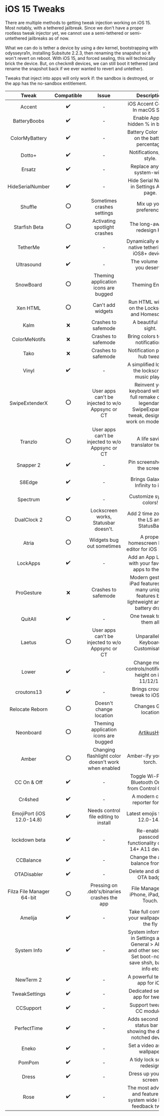 # iOS 15 Tweaks

There are multiple methods to getting tweak injection working on iOS 15. Most notably, with a tethered jailbreak. Since we don't have a proper rootless tweak injector yet, we cannot use a semi-tethered or semi-untethered jailbreaks as of now.

What we can do is tether a device by using a dev kernel, bootstrapping with odysseyra1n, installing Subsitute 2.2.3, then renaming the snapshot so it won't revert on reboot. With iOS 15, and forced sealing, this will technically brick the device. But, on checkm8 devices, we can still boot it tethered (and rename the snapshot back if we ever wanted to revert and untether).

Tweaks that inject into apps will only work if: the sandbox is destroyed, or the app has the no-sandbox entitlement.

|      Tweak   	| Compatible | Issue | Description | Repo |
|:-------------:|:--:|:--:|:--:|:--:|
|    Accent             | ✔️ |  -  | iOS Accent Colours In macOS Style | [BigBoss](http://apt.thebigboss.org/repofiles/cydia)
|BatteryBoobs           | ✔️ |  -  | Enable Apple's hidden % in battery | [Download Deb](https://cdn.discordapp.com/attachments/730448303837151233/754524945983209603/BatteryBoobs.deb)
|ColorMyBattery     	| ✔️ |  -  | Battery Color based on the battery percentage. | [Packix](https://repo.packix.com/) |
|  Dotto+           	| ✔️ |  -  | Notifications, your style. | [Dynastic](https://repo.dynastic.co/)|
|  Ersatz           	| ✔️ |  -  | Replace any text, system-wide! | [Skitty](https://skitty.xyz/repo)|
| HideSerialNumber      | ✔️ |  -  | Hide Serial Number in Settings About page. | [ichitaso](https://ichitaso.com/apt)|
|  Shuffle           	| ⭕ | Sometimes crashes settings | Mix up your preferences | [CreatureCoding](https://creaturecoding.com/repo)|
|  Starfish Beta       	| ⭕ |  Activating spotlight crashes  | The long-awaited redesign HS | [Dynastic](https://repo.dynastic.co/)|
|  TetherMe           	| ✔️ |  -  | Dynamically enables native tethering for iOS8+ devices. | [BigBoss](http://apt.thebigboss.org/repofiles/cydia)|
|  Ultrasound           | ✔️ |  -  | The volume HUD you deserve.| [Dynastic](https://repo.dynastic.co/)|
|  SnowBoard           	| ⭕ | Theming application icons are bugged | Theming Engine | [SparkDev](https://sparkdev.me/)|
|  Xen HTML           	| ⭕ | Can't add widgets | Run HTML widgets on the Lockscreen and Homescreen | [Matchstic](https://xenpublic.incendo.ws/)|
|  Kalm             	| ❌ | Crashes to safemode | A beautiful first sight. | [Chariz](https://repo.chariz.com/)|
| ColorMeNotifs        	| ❌ | Crashes to safemode | Bring colors to your notifications! | [Packix](https://repo.packix.com/) |
|  Tako             	| ❌ | Crashes to safemode | Notification priority hub tweak | [Xyaman Repo](https://repo.xyaman.xyz/)|
|  Vinyl            	| ✔️ |  -  | A simplified look for the lockscreen music player! | [BigBoss](http://apt.thebigboss.org/repofiles/cydia)|
|  SwipeExtenderX      	| ⭕ | User apps can't be injected to w/o Appsync or CT | Reinvent your keyboard with this full remake of the legendary SwipeExpander tweak, designed to work on modern iOS! | [Chariz](https://repo.chariz.com/)|
|  Tranzlo           	| ⭕ | User apps can't be injected to w/o Appsync or CT | A life savior translator tweak. | [MiRO92](https://miro92.com/repo)|
|  Snapper 2           	| ✔️ |  -  | Pin screenshots on the screen. | [Havoc](https://havoc.app/)|
|  S8Edge           	| ✔️ |  -  | Brings Galaxy S8 Infinity to iOS | [Bruno Andrade's Repo](https://brunonfl.github.io/)|
|  Spectrum           	| ✔️ |  -  | Customize system colors! | [Skitty](https://skitty.xyz/repo)|
|  DualClock 2         	| ⭕ | Lockscreen works, Statusbar doesn't. | Add 2 time zones to the LS and StatusBar. | [Ginsu](https://repo.ginsu.dev/)|
|  Atria            	| ⭕ | Widgets bug out sometimes | A proper homescreen layout editor for iOS 13-15 | [Chariz](https://repo.chariz.com/)|
|  LockApps           	| ✔️ |  -  | Add an App Library with your favourite apps to the LS. | [Ginsu](https://repo.ginsu.dev/)|
|  ProGesture          	| ❌ | Crashes to safemode | Modern gestures, iPad features, and many unique features but lightweight and less battery drain. | [Packix](https://repo.packix.com/) |
|  QuitAll           	| ✔️ |  -  | One tweak to quit them all | [Chariz](https://repo.chariz.com/)|
|  Laetus           	| ⭕ | User apps can't be injected to w/o Appsync or CT | Unparalleled Keyboard Customisation | [SparkDev](https://sparkdev.me/)|
|  Lower            	| ✔️ |  -  | Change media controls/notifications height on iOS 11/12/13 | [Packix](https://repo.packix.com/)|
|  croutons13          	| ✔️ |  -  | Brings croutons tweak to iOS 13+ | [Ren](http://repo.lauren.sh/)|
|  Relocate Reborn     	| ⭕ | Doesn't change location | Changes GPS location | none
|  Neonboard           	| ⭕ | Theming application icons are bugged | [ArtikusHG](https://artikushg.github.io/)|
|  Amber            	| ⭕ | Changing flashlight color doesn't work when enabled | Amber-ify your LED torch. | [PoomSmart](https://poomsmart.github.io/repo)|
|  CC On & Off         	| ✔️ |  -  | Toggle Wi-Fi and Bluetooth On/Off from Control Center | [PoomSmart](https://poomsmart.github.io/repo)|
|  Cr4shed          	| ✔️ |  -  | A modern crash reporter for iOS | [Havoc](https://havoc.app/)|
|EmojiPort (iOS 12.0-14.8)| ✔️ |  Needs control file editing to install  | Latest emojis for iOS 12.0-14.8 | [PoomSmart](https://poomsmart.github.io/repo)|
|  lockdown beta       	| ✔️ |  -  | Re-enables passcode functionality on iOS 14+ A11 devices. | [krit's repo](https://repo.krit.me//)|
|  CCBalance          	| ✔️ |  -  | Change the audio balance from CC | [KingPuffdaddi](https://kingpuffdaddi.github.io/)|
|  OTADisabler         	| ✔️ |  -  | Delete and disable OTA badge | [ichitaso](https://ichitaso.com/apt)|
|Filza File Manager 64-bit| ⭕ | Pressing on .deb's/binaries crashes the app | File Manager for iPhone, iPad, iPod Touch. | [TIGI Software](https://tigisoftware.com/cydia)|
|  Amelija          	| ✔️ |  -  | Take full control of your wallpapers on the fly | [Twickd](https://repo.twickd.com/)|
|  System Info         	| ✔️ |  -  | System information in Settings app > General > About, and other sections. Set boot-nonce, save shsh, battery info etc | [ARX9x](https://apt.arx8x.net/)|
|  NewTerm 2          	| ✔️ |  -  | A powerful terminal app for iOS | [Chariz](https://havoc.app/)|
|  TweakSettings      	| ✔️ |  -  | Dedicated settings app for tweaks | [CreatureCoding](https://creaturecoding.com/repo)|
|  CCSupport          	| ✔️ |  -  | Support tweak for CC modules! | [opa224](https://opa334.github.io/)|
|  PerfectTime         	| ✔️ |  -  | Adds second line in status bar for showing the date on notched devices | [Johnzaro's](https://johnzaro.github.io/cydia/)|
|  Eneko            	| ✔️ |  -  | Set a video as your wallpaper | [Taurige Github](https://github.com/Traurige/Eneko)|
|  PomPom           	| ✔️ |  -  | A tidy lock screen redesign | none
|  Dress            	| ✔️ |  -  | Dress up your lock screen | [Taurige Github](https://github.com/Traurige/Dress)|
|  Rose             	| ✔️ |  -  | The most advanced and feature rich system wide haptic feedback tweak | [Taurige Github](https://github.com/Traurige/Rose)|
